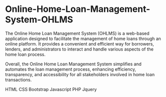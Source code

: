 # Online-Home-Loan-Management-System-OHLMS

The Online Home Loan Management System (OHLMS) is a web-based application designed to facilitate the management of home loans through an online platform. It provides a convenient and efficient way for borrowers, lenders, and administrators to interact and handle various aspects of the home loan process.

Overall, the Online Home Loan Management System simplifies and automates the loan management process, enhancing efficiency, transparency, and accessibility for all stakeholders involved in home loan transactions.

HTML
CSS
Bootstrap
Javascript
PHP
Jquery

